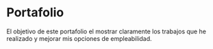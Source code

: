 # Portafolio

El objetivo de este portafolio el mostrar claramente los trabajos que he realizado y mejorar mis opciones de empleabilidad.
